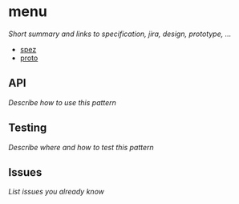 # menu

_Short summary and links to specification, jira, design, prototype, ..._

* [spez](https://wiki/)
* [proto](https://proto/)

## API

_Describe how to use this pattern_

## Testing

_Describe where and how to test this pattern_

## Issues

_List issues you already know_
